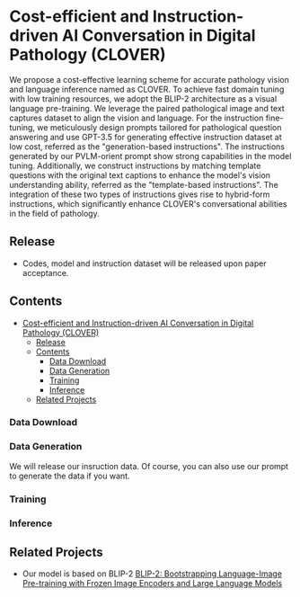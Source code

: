 # Cost-efficient and Instruction-driven AI Conversation in Digital Pathology (CLOVER)


We propose a cost-effective learning scheme for accurate pathology vision and language inference named as CLOVER. To achieve fast domain tuning with low training resources, we adopt the BLIP-2 architecture as a visual language pre-training. We leverage the paired pathological image and text captures dataset to align the vision and language. For the instruction fine-tuning, we meticulously design prompts tailored for pathological question answering and use GPT-3.5 for generating effective instruction dataset at low cost, referred as the "generation-based instructions". The instructions generated by our PVLM-orient prompt show strong capabilities in the model tuning. Additionally, we construct instructions by matching template questions with the original text captions to enhance the model's vision understanding ability, referred as the "template-based instructions". The integration of these two types of instructions gives rise to hybrid-form instructions, which significantly enhance CLOVER's conversational abilities in the field of pathology.









## Release
- Codes, model and instruction dataset will be released upon paper acceptance.
 




<!-- <p align="center">
    <img src="images/pipeline_clustering.png" width="90%"> <br>
 
  *We have created a grounded image-text dataset from educational histopathology videos on YouTube. The bottom row displays an illustrative example. First, we detect frames that have a stable background. Then we extract the narrators' mouse cursors. Then, we perform spatio-temporal clustering on the mouse pointer locations to obtain dense visual groundings for the narrators' speech. Using this method, we create grounded image-text dataset, from which we generate Quilt-Instruct to train our visual Language Learning Model, Quilt-LLaVA.*
</p> -->



## Contents
- [Cost-efficient and Instruction-driven AI Conversation in Digital Pathology (CLOVER)](#cost-efficient-and-instruction-driven-ai-conversation-in-digital-pathology-clover)
  - [Release](#release)
  - [Contents](#contents)
    - [Data Download](#data-download)
    - [Data Generation](#data-generation)
    - [Training](#training)
    - [Inference](#inference)
  - [Related Projects](#related-projects)


### Data Download

### Data Generation 

We will release our insruction data. Of course, you can also use our prompt to generate the data if you want.

### Training

### Inference
 



## Related Projects
- Our model is based on BLIP-2 [BLIP-2: Bootstrapping Language-Image Pre-training with Frozen Image Encoders and Large Language Models](https://github.com/salesforce/LAVIS/tree/main)




